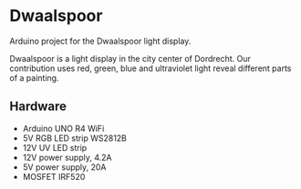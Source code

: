 # Dwaalspoor
Arduino project for the Dwaalspoor light display.

Dwaalspoor is a light display in the city center of Dordrecht. Our contribution uses red, green, blue and ultraviolet light reveal different parts of a painting.

## Hardware
- Arduino UNO R4 WiFi
- 5V RGB LED strip WS2812B
- 12V UV LED strip
- 12V power supply, 4.2A
- 5V power supply, 20A
- MOSFET IRF520